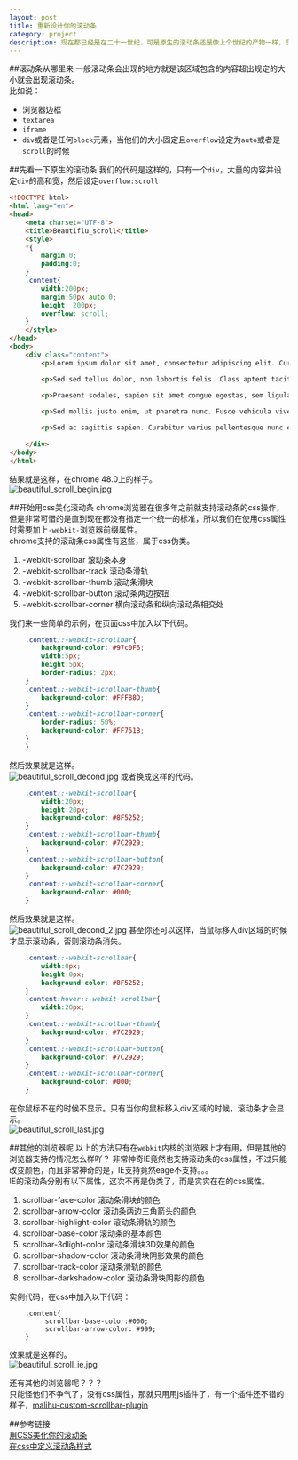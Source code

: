 ```yaml
---
layout: post
title: 重新设计你的滚动条
category: project
description: 现在都已经是在二十一世纪，可是原生的滚动条还是像上个世纪的产物一样，现在，就让我们自己动手来重新设计好看的滚动条吧。
---
```


##滚动条从哪里来
一般滚动条会出现的地方就是该区域包含的内容超出规定的大小就会出现滚动条。                   
比如说：               
- 浏览器边框                    
- `textarea` 
- `iframe`   
- `div`或者是任何`block`元素，当他们的大小固定且`overflow`设定为`auto`或者是`scroll`的时候 

##先看一下原生的滚动条
我们的代码是这样的，只有一个`div`，大量的内容并设定`div`的高和宽，然后设定`overflow:scroll` 

```html
<!DOCTYPE html>
<html lang="en">
<head>
	<meta charset="UTF-8">
	<title>Beautiflu_scroll</title>
	<style>
	*{
		margin:0;
		padding:0;
	}
	.content{
		width:200px;
		margin:50px auto 0;
		height: 200px;
		overflow: scroll; 
	}
	</style>
</head>
<body>
	<div class="content">
	    <p>Lorem ipsum dolor sit amet, consectetur adipiscing elit. Curabitur rhoncus tortor eget orci fringilla non semper magna aliquet. Aliquam convallis elit sem. Proin fringilla fermentum pretium. Phasellus id nisl eu eros convallis eleifend. In hac habitasse platea dictumst. In at felis massa. Maecenas vitae quam non elit porta pellentesque ac in erat. Nullam a ante felis, ullamcorper suscipit felis. Maecenas sit amet nisl mattis ipsum ullamcorper aliquam vitae sed sapien. Class aptent taciti sociosqu ad litora torquent per conubia nostra, per inceptos himenaeos.</p>

	    <p>Sed sed tellus dolor, non lobortis felis. Class aptent taciti sociosqu ad litora torquent per conubia nostra, per inceptos himenaeos. In eget nisl viverra risus feugiat vulputate tempus et leo. Nam metus nibh, tristique non sodales non, interdum et neque. Lorem ipsum dolor sit amet, consectetur adipiscing elit. Sed imperdiet aliquet vestibulum. Curabitur viverra tortor augue, a aliquet tellus. Vivamus eu felis vel lorem tincidunt imperdiet. Fusce iaculis luctus convallis. Proin adipiscing malesuada enim, et feugiat tortor sagittis eu. Cras convallis felis eu leo tempus et fermentum urna accumsan. In quis metus at metus ultricies fringilla. Maecenas sed lacus aliquam nibh semper dignissim et quis est.</p>
	    
	    <p>Praesent sodales, sapien sit amet congue egestas, sem ligula ornare massa, vitae suscipit felis ligula quis velit. Phasellus lectus massa, sodales ac vulputate ac, pharetra quis lacus. Morbi tempus pretium nisi sed pretium. Pellentesque dictum volutpat vulputate. Fusce dapibus sagittis felis, ut consequat nisi posuere id. Cras elit orci, vehicula in sagittis a, faucibus vitae dui. Nunc non lorem in metus adipiscing adipiscing non a sapien. Sed dictum ultrices nibh in tristique. Nulla dapibus laoreet tincidunt. Sed accumsan erat quis mi luctus porta.</p>

	    <p>Sed mollis justo enim, ut pharetra nunc. Fusce vehicula viverra magna, et fringilla lectus porta quis. Donec eu fermentum mi. Donec congue pellentesque iaculis. Phasellus est leo, cursus eget consectetur in, tristique sit amet tortor. Cras eleifend felis sit amet eros vehicula aliquet. Pellentesque fringilla metus in libero luctus eu condimentum nulla pretium. Lorem ipsum dolor sit amet, consectetur adipiscing elit. Aliquam consequat sodales lorem, nec dignissim turpis pharetra et. Nullam commodo hendrerit elementum. Donec porta faucibus ligula non blandit. In ultrices vehicula pretium.</p>

	    <p>Sed ac sagittis sapien. Curabitur varius pellentesque nunc eget molestie. Vivamus in massa arcu, ut auctor tellus. Aliquam convallis lobortis magna, ut posuere odio euismod ac. Vestibulum in enim vitae metus vulputate interdum. Mauris a risus auctor nunc fermentum dapibus. Proin iaculis, nunc ut viverra varius, augue augue porta libero, id viverra nisl elit in mauris. Aenean quis risus ante. Donec bibendum erat a sem vestibulum eu aliquet lectus tincidunt. Vivamus imperdiet congue leo, non ultricies urna sodales sed. Pellentesque habitant morbi tristique senectus et netus et malesuada fames ac turpis egestas. Nulla vitae rhoncus dui. Nunc in nisi in ante imperdiet tincidunt sagittis eu ipsum. Aenean orci justo, faucibus placerat tincidunt vitae, vehicula at libero.</p>
		
	</div>
</body>
</html>
```

结果就是这样，在chrome 48.0上的样子。                                   
![beautiful_scroll_begin.jpg](/images/beautiful_scroll_begin.jpg)

##开始用css美化滚动条
chrome浏览器在很多年之前就支持滚动条的css操作，但是非常可惜的是直到现在都没有指定一个统一的标准，所以我们在使用css属性时需要加上`-webkit-`浏览器前缀属性。                   
chrome支持的滚动条css属性有这些，属于css伪类。                    
1. -webkit-scrollbar  滚动条本身
2. -webkit-scrollbar-track  滚动条滑轨
3. -webkit-scrollbar-thumb  滚动条滑块
4. -webkit-scrollbar-button 滚动条两边按钮
5. -webkit-scrollbar-corner 横向滚动条和纵向滚动条相交处

我们来一些简单的示例，在页面css中加入以下代码。 

```css
	.content::-webkit-scrollbar{
		background-color: #97c0F6;
		width:5px;
		height:5px;
		border-radius: 2px;
	}
	.content::-webkit-scrollbar-thumb{
		background-color: #FFF88D;
	}
	.content::-webkit-scrollbar-corner{
		border-radius: 50%;
		background-color: #FF751B;
	}
	}
```

然后效果就是这样。                     
![beautiful_scroll_decond.jpg](/images/beautiful_scroll_decond.jpg)
或者换成这样的代码。                      

```css
	.content::-webkit-scrollbar{
		width:20px;
		height:20px;
		background-color: #8F5252;
	}
	.content::-webkit-scrollbar-thumb{
		background-color: #7C2929;
	}
	.content::-webkit-scrollbar-button{
		background-color: #7C2929;
	}
	.content::-webkit-scrollbar-corner{
		background-color: #000;
	}
```

然后效果就是这样。                            
![beautiful_scroll_decond_2.jpg](/images/beautiful_scroll_decond_2.jpg)
甚至你还可以这样，当鼠标移入div区域的时候才显示滚动条，否则滚动条消失。                 

```css
	.content::-webkit-scrollbar{
		width:0px;
		height:0px;
		background-color: #8F5252;
	}
	.content:hover::-webkit-scrollbar{
		width:20px;
	}
	.content::-webkit-scrollbar-thumb{
		background-color: #7C2929;
	}
	.content::-webkit-scrollbar-button{
		background-color: #7C2929;
	}
	.content::-webkit-scrollbar-corner{
		background-color: #000;
	}	
```

在你鼠标不在的时候不显示。只有当你的鼠标移入div区域的时候，滚动条才会显示。             
![beautiful_scroll_last.jpg](/images/beautiful_scroll_last.jpg)


##其他的浏览器呢
以上的方法只有在`webkit`内核的浏览器上才有用，但是其他的浏览器支持的情况怎么样吖？
非常神奇IE竟然也支持滚动条的css属性，不过只能改变颜色，而且非常神奇的是，IE支持竟然eage不支持。。。                     
IE的滚动条分别有以下属性，这次不再是伪类了，而是实实在在的css属性。
1. scrollbar-face-color 滚动条滑块的颜色
2. scrollbar-arrow-color 滚动条两边三角箭头的颜色
3. scrollbar-highlight-color 滚动条滑轨的颜色
4. scrollbar-base-color    滚动条的基本颜色
5. scrollbar-3dlight-color 滚动条滑块3D效果的颜色
6. scrollbar-shadow-color  滚动条滑块阴影效果的颜色
7. scrollbar-track-color   滚动条滑轨的颜色
8. scrollbar-darkshadow-color 滚动条滑块阴影的颜色

实例代码，在css中加入以下代码：

```
	.content{
		 scrollbar-base-color:#000;
		 scrollbar-arrow-color: #999;
	}
```

效果就是这样的。                       
![beautiful_scroll_ie.jpg](/images/beautiful_scroll_ie.jpg)

还有其他的浏览器呢？？？                        
只能怪他们不争气了，没有css属性，那就只用用js插件了，有一个插件还不错的样子，[malihu-custom-scrollbar-plugin](https://github.com/malihu/malihu-custom-scrollbar-plugin)        



##参考链接                                             
[用CSS美化你的滚动条](http://www.webhek.com/scrollbar)                  
[在css中定义滚动条样式](http://www.cnblogs.com/luluping/archive/2009/10/31/1593664.html)          
